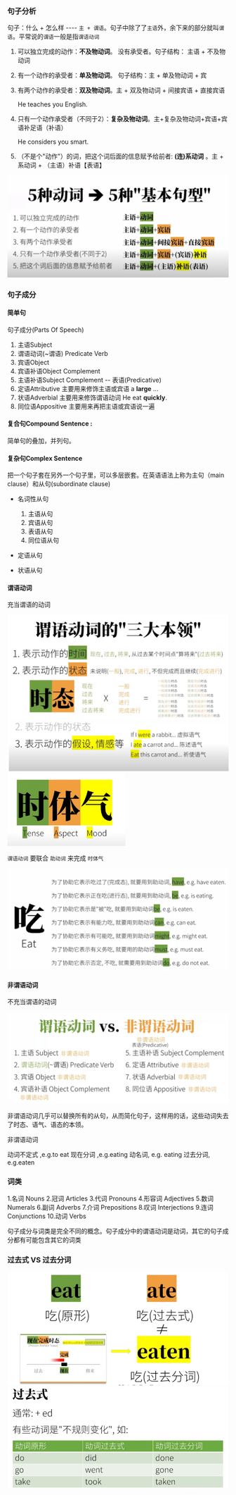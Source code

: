### 句子分析

句子：什么 + 怎么样  ----  `主 + 谓语`。句子中除了了`主语`外，余下来的部分就叫`谓语`。平常说的`谓语`一般是指`谓语动词`

1. 可以独立完成的动作：**不及物动词**。 没有承受者。句子结构： 主语 + 不及物动词

2. 有一个动作的承受者：**单及物动词**。 句子结构：主 + 单及物动词 + 宾

3. 有两个动作的承受者：**双及物动词**。主 + 双及物动词 + 间接宾语 + 直接宾语 

   He teaches you English.

4. 只有一个动作承受者（不同于2）：**复杂及物动词**。主+复杂及物动词+宾语+宾语补足语（补语）

   He considers you smart.

5. （不是个"动作"）的词，把这个词后面的信息赋予给前者:  **(连)系动词** 。主 + 系动词 + （主语）补语【表语】

<img src="./images/1709262441774.jpg" alt="1709262441774" style="zoom:50%;" />

### 句子成分

#### 简单句

句子成分(Parts Of Speech)

1. 主语Subject
2. 谓语动词(~谓语) Predicate Verb
3. 宾语Object
4. 宾语补语Object Complement
5. 主语补语Subject Complement -- 表语(Predicative)
6. 定语Attributive 主要用来修饰主语或宾语   a **large** ...
7. 状语Adverbial 主要用来修饰谓语动词  He eat **quickly**.
8. 同位语Appositive 主要用来再把主语或宾语说一遍

#### 复合句Compound Sentence :

简单句的叠加，并列句。

#### 复杂句Complex Sentence

把一个句子套在另外一个句子里，可以多层嵌套。在英语语法上称为主句（main clause）和从句(subordinate clause)

* 名词性从句
  1. 主语从句
  2. 宾语从句
  3. 表语从句
  4. 同位语从句

* 定语从句
* 状语从句

#### 谓语动词

充当谓语的动词

<img src="./images/image-20240301135928408.png" alt="image-20240301135928408" style="zoom:67%;" />

<img src="./images/image-20240301140018953.png" alt="image-20240301140018953" style="zoom:67%;" />

<img src="./images/image-20240301140133852.png" alt="image-20240301140133852" style="zoom:67%;" />

`谓语动词` 要联合 `助动词` 来完成 `时体气`

<img src="./images/image-20240301142531850.png" alt="image-20240301142531850" style="zoom:67%;" />

#### 非谓语动词

不充当谓语的动词

<img src="./images/image-20240301143651504.png" alt="image-20240301143651504" style="zoom:67%;" />

非谓语动词几乎可以替换所有的从句，从而简化句子，这样用的话，这些动词失去了时态、语气、语态的本领。

非谓语动词

动词不定式 ,e.g.to eat
现在分词 ,e.g.eating
动名词, e.g. eating
过去分词, e.g.eaten

### 词类

1.名词 Nouns
2.冠词 Articles
3.代词 Pronouns
4.形容词 Adjectives
5.数词 Numerals
6.副词 Adverbs
7.介词 Prepositions
8.叹词 Interjections
9.连词 Conjunctions
10.动词 Verbs

句子成分与词类是完全不同的概念。句子成分中的谓语动词是动词，其它的句子成分都有可能包含其它的词类

### 过去式 VS 过去分词

<img src="./images/image-20240307204035214.png" alt="image-20240307204035214" style="zoom:67%;" />

<img src="./images/image-20240307204300241.png" alt="image-20240307204300241" style="zoom:67%;" />

